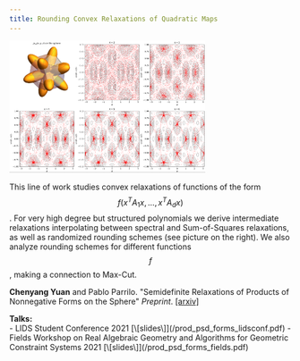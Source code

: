 ```yaml
---
title: Rounding Convex Relaxations of Quadratic Maps
---
```


<div class="image-right-p">
<img src="/assets/images/psdforms_rounding.png" width="350">
</div>

This line of work studies convex relaxations of functions of the form $$f(x^T
A_1 x, \ldots, x^T A_d x)$$. For very high degree but structured polynomials we
derive intermediate relaxations interpolating between spectral and
Sum-of-Squares relaxations, as well as randomized rounding schemes (see picture
on the right). We also analyze rounding schemes for different functions $$f$$,
making a connection to Max-Cut.

**Chenyang Yuan** and Pablo Parrilo. "Semidefinite Relaxations of Products of
Nonnegative Forms on the Sphere" _Preprint_.
[\[arxiv\]](https://arxiv.org/pdf/2102.13220)

<div><b>Talks:</b></div>
  - LIDS Student Conference 2021 [\[slides\]](/prod_psd_forms_lidsconf.pdf)
  - Fields Workshop on Real Algebraic Geometry and Algorithms for Geometric
    Constraint Systems 2021 [\[slides\]](/prod_psd_forms_fields.pdf)
